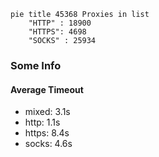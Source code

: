 
```mermaid
pie title 45368 Proxies in list
    "HTTP" : 18900
    "HTTPS": 4698
    "SOCKS" : 25934
```

### Some Info
#### Average Timeout

- mixed: 3.1s
- http: 1.1s
- https: 8.4s
- socks: 4.6s